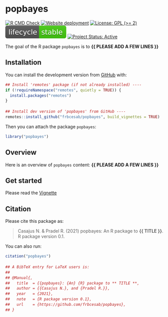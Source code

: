 
<!-- README.md is generated from README.Rmd. Please edit that file -->

# popbayes

<!-- badges: start -->

[![R CMD
Check](https://github.com/frbcesab/popbayes/actions/workflows/R-CMD-check.yaml/badge.svg)](https://github.com/frbcesab/popbayes/actions/workflows/R-CMD-check.yaml)
[![Website
deployment](https://github.com/frbcesab/popbayes/actions/workflows/pkgdown.yaml/badge.svg)](https://github.com/frbcesab/popbayes/actions/workflows/pkgdown.yaml)
[![License: GPL (&gt;=
2)](https://img.shields.io/badge/License-GPL%20%28%3E%3D%202%29-blue.svg)](https://choosealicense.com/licenses/gpl-2.0/)
[![LifeCycle](man/figures/lifecycle/lifecycle-stable.svg)](https://lifecycle.r-lib.org/articles/stages.html#stable)
[![Project Status:
Active](https://www.repostatus.org/badges/latest/active.svg)](https://www.repostatus.org/#active)
<!-- badges: end -->

The goal of the R package `popbayes` is to **{{ PLEASE ADD A FEW LINES
}}**

## Installation

You can install the development version from
[GitHub](https://github.com/) with:

``` r
## Install 'remotes' package (if not already installed) ----
if (!requireNamespace("remotes", quietly = TRUE)) {
  install.packages("remotes")
}

## Install dev version of 'popbayes' from GitHub ----
remotes::install_github("frbcesab/popbayes", build_vignettes = TRUE)
```

Then you can attach the package `popbayes`:

``` r
library("popbayes")
```

## Overview

Here is an overview of `popbayes` content: **{{ PLEASE ADD A FEW LINES
}}**

## Get started

Please read the
[Vignette](https://frbcesab.github.io/popbayes/articles/popbayes.html)

## Citation

Please cite this package as:

> Casajus N. & Pradel R. (2021) popbayes: An R package to **{{ TITLE
> }}**. R package version 0.1.

You can also run:

``` r
citation("popbayes")

## A BibTeX entry for LaTeX users is:
## 
## @Manual{,
##   title  = {{popbayes}: {An} {R} package to ** TITLE **,
##   author = {{Casajus N.}, and {Pradel R.}},
##   year   = {2021},
##   note   = {R package version 0.1},
##   url    = {https://github.com/frbcesab/popbayes},
## }
```
